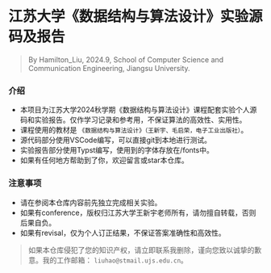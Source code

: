 # 江苏大学《数据结构与算法设计》实验源码及报告


> By Hamilton_Liu, 2024.9, School of Computer Science and Communication Engineering, Jiangsu University.

### 介绍

- 本项目为江苏大学2024秋学期《数据结构与算法设计》课程配套实验个人源码和实验报告。仅作学习记录和参考用，不保证算法的高效性、实用性。
- 课程使用的教材是 `《数据结构与算法设计》（王新宇、毛启荣，电子工业出版社）`。
- 源代码部分使用VSCode编写，可以直接git到本地进行测试。
- 实验报告部分使用Typst编写，使用到的字体存放在/fonts中。
- 如果有任何地方帮助到了你，欢迎留言或star本仓库。

### 注意事项

- 请在参阅本仓库内容前先独立完成相关实验。
- 如果有conference，版权归江苏大学王新宇老师所有，请勿擅自转载，否则后果自负。
- 如果有revisal，仅为个人订正结果，不保证答案准确性和高效性。

> 如果本仓库侵犯了您的知识产权，请立即联系我删除，谨向您致以诚挚的歉意。我的工作邮箱： `liuhao@stmail.ujs.edu.cn`。
